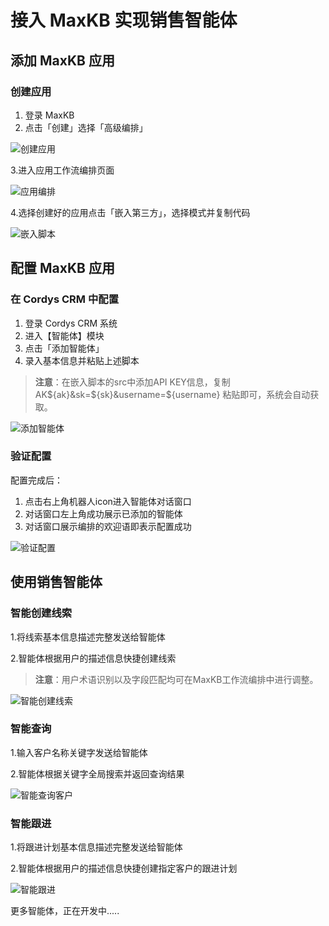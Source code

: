 # 接入 MaxKB 实现销售智能体

## 添加 MaxKB 应用

### 创建应用

1. 登录 MaxKB
2. 点击「创建」选择「高级编排」

![创建应用](../img/user_manual/maxkb-add.png)

3.进入应用工作流编排页面

![应用编排](../img/mcp/agent_mcp.png)

4.选择创建好的应用点击「嵌入第三方」，选择模式并复制代码

![嵌入脚本](../img/user_manual/maxkb-script.png)

## 配置 MaxKB 应用

### 在 Cordys CRM 中配置

1. 登录 Cordys CRM 系统
2. 进入【智能体】模块
3. 点击「添加智能体」
4. 录入基本信息并粘贴上述脚本

> **注意**：在嵌入脚本的src中添加API KEY信息，复制 AK${ak}&sk=${sk}&username=${username} 粘贴即可，系统会自动获取。

![添加智能体](../img/user_manual/agent-add.png)

### 验证配置

配置完成后：

1. 点击右上角机器人icon进入智能体对话窗口
2. 对话窗口左上角成功展示已添加的智能体
3. 对话窗口展示编排的欢迎语即表示配置成功

![验证配置](../img/user_manual/agent-welcome.png)

## 使用销售智能体

### 智能创建线索

1.将线索基本信息描述完整发送给智能体

2.智能体根据用户的描述信息快捷创建线索

> **注意**：用户术语识别以及字段匹配均可在MaxKB工作流编排中进行调整。

![智能创建线索](../img/user_manual/agent-Create-lead.png)

### 智能查询

1.输入客户名称关键字发送给智能体

2.智能体根据关键字全局搜索并返回查询结果

![智能查询客户](../img/user_manual/agent-query-customer.png)

### 智能跟进

1.将跟进计划基本信息描述完整发送给智能体

2.智能体根据用户的描述信息快捷创建指定客户的跟进计划

![智能跟进](../img/user_manual/agent-follow-up.png)

更多智能体，正在开发中.....

